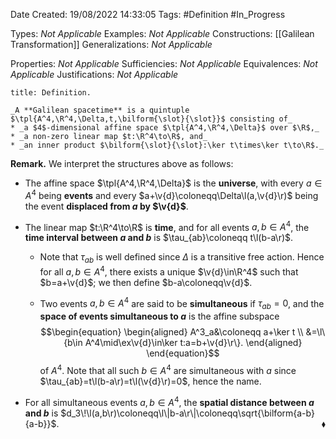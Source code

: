 <div class="topSpace"></div>

Date Created: 19/08/2022 14:33:05
Tags: #Definition #In_Progress

Types: _Not Applicable_
Examples: _Not Applicable_
Constructions: [[Galilean Transformation]]
Generalizations: _Not Applicable_

Properties: _Not Applicable_
Sufficiencies: _Not Applicable_
Equivalences: _Not Applicable_
Justifications: _Not Applicable_

``` ad-Definition
title: Definition.

_A **Galilean spacetime** is a quintuple $\tpl{A^4,\R^4,\Delta,t,\bilform{\slot}{\slot}}$ consisting of_
* _a $4$-dimensional affine space $\tpl{A^4,\R^4,\Delta}$ over $\R$,_
* _a non-zero linear map $t:\R^4\to\R$, and_
* _an inner product $\bilform{\slot}{\slot}:\ker t\times\ker t\to\R$._

```

**Remark.** We interpret the structures above as follows:
* The affine space $\tpl{A^4,\R^4,\Delta}$ is the **universe**, with every $a\in A^4$ being **events** and every $a+\v{d}\coloneqq\Delta\l(a,\v{d}\r)$ being the event **displaced from $a$ by $\v{d}$**.

* The linear map $t:\R^4\to\R$ is **time**, and for all events $a,b\in A^4$, the **time interval between $a$ and $b$** is $\tau_{ab}\coloneqq t\l(b-a\r)$.
    * Note that $\tau_{ab}$ is well defined since $\Delta$ is a transitive free action. Hence for all $a,b\in A^4$, there exists a unique $\v{d}\in\R^4$ such that $b=a+\v{d}$; we then define $b-a\coloneqq\v{d}$.

    * Two events $a,b\in A^4$ are said to be **simultaneous** if $\tau_{ab}=0$, and the **space of events simultaneous to $a$** is the affine subspace$$\begin{equation}
        \begin{aligned}
            A^3_a&\coloneqq a+\ker t \\
            &=\l\{b\in A^4\mid\ex\v{d}\in\ker t:a=b+\v{d}\r\}.
        \end{aligned}
    \end{equation}$$
    of $A^4$. Note that all such $b\in A^4$ are simultaneous with $a$ since $\tau_{ab}=t\l(b-a\r)=t\l(\v{d}\r)=0$, hence the name.
* For all simultaneous events $a,b\in A^4$, the **spatial distance between $a$ and $b$** is $d_3\!\l(a,b\r)\coloneqq\l\|b-a\r\|\coloneqq\sqrt{\bilform{a-b}{a-b}}$.<span style="float:right;">$\blacklozenge$</span>
